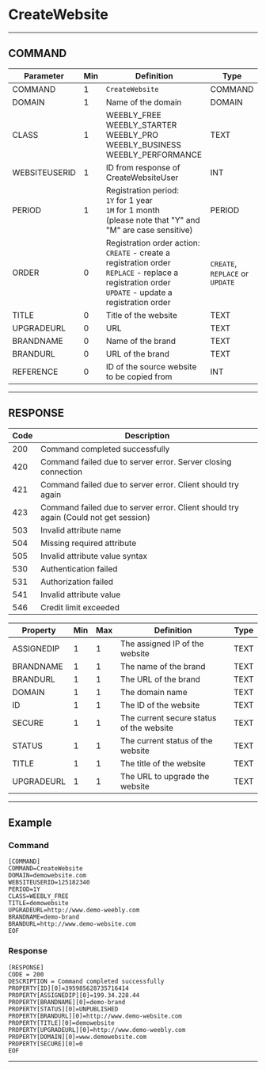 # CreateWebsite

----
## COMMAND

Parameter | Min | Definition | Type
---- | ---- | ---- | ----
COMMAND | 1 | `CreateWebsite` | COMMAND
DOMAIN | 1 | Name of the domain | DOMAIN
CLASS | 1 | WEEBLY_FREE WEEBLY_STARTER WEEBLY_PRO WEEBLY_BUSINESS WEEBLY_PERFORMANCE | TEXT
WEBSITEUSERID | 1 | ID from response of CreateWebsiteUser  | INT
PERIOD | 1 | Registration period:<br>`1Y` for 1 year<br>`1M` for 1 month<br>(please note that "Y" and "M" are case sensitive) | PERIOD
ORDER | 0 | Registration order action:<br>`CREATE` - create a registration order<br>`REPLACE` - replace a registration order<br>`UPDATE` - update a registration order | `CREATE`, `REPLACE` or `UPDATE`
TITLE | 0 | Title of the website | TEXT
UPGRADEURL | 0 | URL | TEXT
BRANDNAME | 0 | Name of the brand | TEXT
BRANDURL | 0 | URL of the brand | TEXT
REFERENCE | 0 | ID of the source website to be copied from   | INT

----
## RESPONSE

Code | Description
---- | ----
200 | Command completed successfully
420 | Command failed due to server error. Server closing connection
421 | Command failed due to server error. Client should try again
423 | Command failed due to server error. Client should try again (Could not get session)
503 | Invalid attribute name
504 | Missing required attribute
505 | Invalid attribute value syntax
530 | Authentication failed
531 | Authorization failed
541 | Invalid attribute value
546 | Credit limit exceeded


Property | Min | Max | Definition | Type
---- | ---- | ---- | ---- | ----
ASSIGNEDIP | 1 | 1 | The assigned IP of the website | TEXT
BRANDNAME | 1 | 1 | The name of the brand | TEXT
BRANDURL | 1 | 1 | The URL of the brand | TEXT
DOMAIN | 1 | 1 | The domain name | TEXT
ID | 1 | 1 | The ID of the website | TEXT
SECURE | 1 | 1 | The current secure status of the website | TEXT
STATUS | 1 | 1 | The current status of the website | TEXT
TITLE | 1 | 1 | The title of the website | TEXT
UPGRADEURL | 1 | 1 | The URL to upgrade the website | TEXT

----
## Example

### Command

```
[COMMAND]
COMMAND=CreateWebsite
DOMAIN=demowebsite.com
WEBSITEUSERID=125182340
PERIOD=1Y
CLASS=WEEBLY_FREE
TITLE=demowebsite
UPGRADEURL=http://www.demo-weebly.com
BRANDNAME=demo-brand
BRANDURL=http://www.demo-website.com
EOF
```
### Response

```
[RESPONSE]
CODE = 200
DESCRIPTION = Command completed successfully
PROPERTY[ID][0]=395985628735716414
PROPERTY[ASSIGNEDIP][0]=199.34.228.44
PROPERTY[BRANDNAME][0]=demo-brand
PROPERTY[STATUS][0]=UNPUBLISHED
PROPERTY[BRANDURL][0]=http://www.demo-website.com
PROPERTY[TITLE][0]=demowebsite
PROPERTY[UPGRADEURL][0]=http://www.demo-weebly.com
PROPERTY[DOMAIN][0]=www.demowebsite.com
PROPERTY[SECURE][0]=0
EOF
```

----
